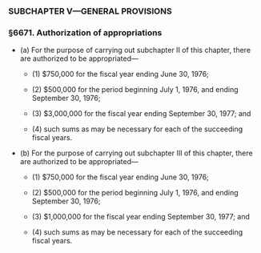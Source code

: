 ### SUBCHAPTER V—GENERAL PROVISIONS

### §6671. Authorization of appropriations
* (a) For the purpose of carrying out subchapter II of this chapter, there are authorized to be appropriated—

  * (1) $750,000 for the fiscal year ending June 30, 1976;

  * (2) $500,000 for the period beginning July 1, 1976, and ending September 30, 1976;

  * (3) $3,000,000 for the fiscal year ending September 30, 1977; and

  * (4) such sums as may be necessary for each of the succeeding fiscal years.


* (b) For the purpose of carrying out subchapter III of this chapter, there are authorized to be appropriated—

  * (1) $750,000 for the fiscal year ending June 30, 1976;

  * (2) $500,000 for the period beginning July 1, 1976, and ending September 30, 1976;

  * (3) $1,000,000 for the fiscal year ending September 30, 1977; and

  * (4) such sums as may be necessary for each of the succeeding fiscal years.